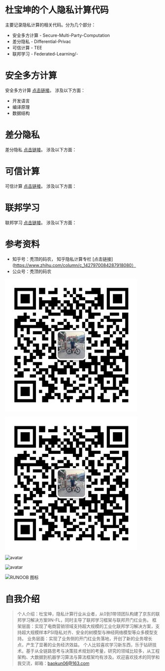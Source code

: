 # 杜宝坤的个人隐私计算代码
  主要记录隐私计算的相关代码。分为几个部分：
- 安全多方计算  - Secure-Multi-Party-Computation
- 差分隐私      - Differential-Privac
- 可信计算      - TEE
- 联邦学习      - Federated-Learning/- 

# 安全多方计算
安全多方计算 [点击链接](https://github.com/dubaokun/code/tree/master/basic)。
涉及以下方面：
- 开发语言
- 编译原理
- 数据结构

# 差分隐私
差分隐私 [点击链接](https://github.com/dubaokun/code/tree/master/engine)。
涉及以下方面：

# 可信计算
可信计算 [点击链接](https://github.com/dubaokun/code/tree/master/ml)。
涉及以下方面：

# 联邦学习
联邦学习 [点击链接](https://github.com/dubaokun/code/tree/master/privacy)。
涉及以下方面：


# 参考资料
- 知乎号：秃顶的码农， 知乎隐私计算专栏
  [点击链接](https://www.zhihu.com/column/c_1427970084287918080）
- 公众号：秃顶的码农

![avatar](https://github.com/dubaokun/privacy/blob/main/dbk_%E5%85%AC%E4%BC%97%E5%8F%B7.jpg)



![xxx](https://github.com/dubaokun/privacy/blob/main/dbk_%E5%85%AC%E4%BC%97%E5%8F%B7.jpg)

![avatar](http://baidu.com/pic/doge.png)



![avatar](http://static.runoob.com/images/runoob-logo.png)

![RUNOOB 图标](http://static.runoob.com/images/runoob-logo.png)



# 自我介绍
>个人介绍：杜宝坤，隐私计算行业从业者，从0到1带领团队构建了京东的联邦学习解决方案9N-FL，同时主导了联邦学习框架与联邦开门红业务。
>框架层面：实现了电商营销领域支持超大规模的工业化联邦学习解决方案，支持超大规模样本PSI隐私对齐、安全的树模型与神经网络模型等众多模型支持。
>业务层面：实现了业务侧的开门红业务落地，开创了新的业务增长点，产生了显著的业务经济效益。
>个人比较喜欢学习新东西，乐于钻研技术。基于从全链路思考与决策技术规划的考量，研究的领域比较多，从工程架构、大数据到机器学习算法与算法框架均有涉及。欢迎喜欢技术的同学和我交流，邮箱：baokun06@163.com
